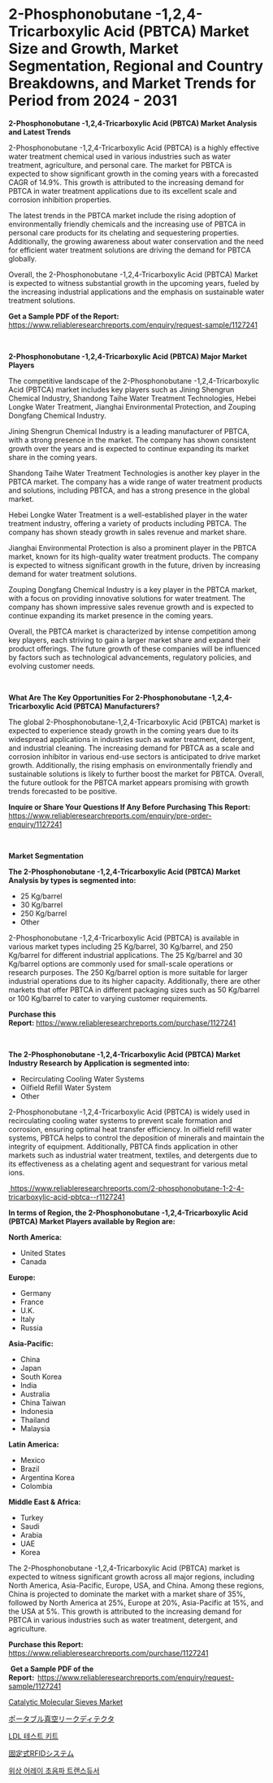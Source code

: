 <p><h1>2-Phosphonobutane -1,2,4-Tricarboxylic Acid (PBTCA) Market Size and Growth, Market Segmentation, Regional and Country Breakdowns, and Market Trends for Period from 2024 -  2031</h1></p><p><strong>2-Phosphonobutane -1,2,4-Tricarboxylic Acid (PBTCA) Market Analysis and Latest Trends</strong></p>
<p><p>2-Phosphonobutane -1,2,4-Tricarboxylic Acid (PBTCA) is a highly effective water treatment chemical used in various industries such as water treatment, agriculture, and personal care. The market for PBTCA is expected to show significant growth in the coming years with a forecasted CAGR of 14.9%. This growth is attributed to the increasing demand for PBTCA in water treatment applications due to its excellent scale and corrosion inhibition properties.</p><p>The latest trends in the PBTCA market include the rising adoption of environmentally friendly chemicals and the increasing use of PBTCA in personal care products for its chelating and sequestering properties. Additionally, the growing awareness about water conservation and the need for efficient water treatment solutions are driving the demand for PBTCA globally.</p><p>Overall, the 2-Phosphonobutane -1,2,4-Tricarboxylic Acid (PBTCA) Market is expected to witness substantial growth in the upcoming years, fueled by the increasing industrial applications and the emphasis on sustainable water treatment solutions.</p></p>
<p><strong>Get a Sample PDF of the Report:&nbsp;</strong> <a href="https://www.reliableresearchreports.com/enquiry/request-sample/1127241">https://www.reliableresearchreports.com/enquiry/request-sample/1127241</a></p>
<p>&nbsp;</p>
<p><strong>2-Phosphonobutane -1,2,4-Tricarboxylic Acid (PBTCA) Major Market Players</strong></p>
<p><p>The competitive landscape of the 2-Phosphonobutane -1,2,4-Tricarboxylic Acid (PBTCA) market includes key players such as Jining Shengrun Chemical Industry, Shandong Taihe Water Treatment Technologies, Hebei Longke Water Treatment, Jianghai Environmental Protection, and Zouping Dongfang Chemical Industry.</p><p>Jining Shengrun Chemical Industry is a leading manufacturer of PBTCA, with a strong presence in the market. The company has shown consistent growth over the years and is expected to continue expanding its market share in the coming years. </p><p>Shandong Taihe Water Treatment Technologies is another key player in the PBTCA market. The company has a wide range of water treatment products and solutions, including PBTCA, and has a strong presence in the global market. </p><p>Hebei Longke Water Treatment is a well-established player in the water treatment industry, offering a variety of products including PBTCA. The company has shown steady growth in sales revenue and market share. </p><p>Jianghai Environmental Protection is also a prominent player in the PBTCA market, known for its high-quality water treatment products. The company is expected to witness significant growth in the future, driven by increasing demand for water treatment solutions. </p><p>Zouping Dongfang Chemical Industry is a key player in the PBTCA market, with a focus on providing innovative solutions for water treatment. The company has shown impressive sales revenue growth and is expected to continue expanding its market presence in the coming years. </p><p>Overall, the PBTCA market is characterized by intense competition among key players, each striving to gain a larger market share and expand their product offerings. The future growth of these companies will be influenced by factors such as technological advancements, regulatory policies, and evolving customer needs.</p></p>
<p>&nbsp;</p>
<p><strong>What Are The Key Opportunities For 2-Phosphonobutane -1,2,4-Tricarboxylic Acid (PBTCA) Manufacturers?</strong></p>
<p><p>The global 2-Phosphonobutane-1,2,4-Tricarboxylic Acid (PBTCA) market is expected to experience steady growth in the coming years due to its widespread applications in industries such as water treatment, detergent, and industrial cleaning. The increasing demand for PBTCA as a scale and corrosion inhibitor in various end-use sectors is anticipated to drive market growth. Additionally, the rising emphasis on environmentally friendly and sustainable solutions is likely to further boost the market for PBTCA. Overall, the future outlook for the PBTCA market appears promising with growth trends forecasted to be positive.</p></p>
<p><strong>Inquire or Share Your Questions If Any Before Purchasing This Report:</strong> <a href="https://www.reliableresearchreports.com/enquiry/pre-order-enquiry/1127241">https://www.reliableresearchreports.com/enquiry/pre-order-enquiry/1127241</a></p>
<p>&nbsp;</p>
<p><strong>Market Segmentation</strong></p>
<p><strong>The 2-Phosphonobutane -1,2,4-Tricarboxylic Acid (PBTCA) Market Analysis by types is segmented into:</strong></p>
<p><ul><li>25 Kg/barrel</li><li>30 Kg/barrel</li><li>250 Kg/barrel</li><li>Other</li></ul></p>
<p><p>2-Phosphonobutane -1,2,4-Tricarboxylic Acid (PBTCA) is available in various market types including 25 Kg/barrel, 30 Kg/barrel, and 250 Kg/barrel for different industrial applications. The 25 Kg/barrel and 30 Kg/barrel options are commonly used for small-scale operations or research purposes. The 250 Kg/barrel option is more suitable for larger industrial operations due to its higher capacity. Additionally, there are other markets that offer PBTCA in different packaging sizes such as 50 Kg/barrel or 100 Kg/barrel to cater to varying customer requirements.</p></p>
<p><strong>Purchase this Report:&nbsp;</strong><a href="https://www.reliableresearchreports.com/purchase/1127241">https://www.reliableresearchreports.com/purchase/1127241</a></p>
<p>&nbsp;</p>
<p><strong>The 2-Phosphonobutane -1,2,4-Tricarboxylic Acid (PBTCA) Market Industry Research by Application is segmented into:</strong></p>
<p><ul><li>Recirculating Cooling Water Systems</li><li>Oilfield Refill Water System</li><li>Other</li></ul></p>
<p><p>2-Phosphonobutane -1,2,4-Tricarboxylic Acid (PBTCA) is widely used in recirculating cooling water systems to prevent scale formation and corrosion, ensuring optimal heat transfer efficiency. In oilfield refill water systems, PBTCA helps to control the deposition of minerals and maintain the integrity of equipment. Additionally, PBTCA finds application in other markets such as industrial water treatment, textiles, and detergents due to its effectiveness as a chelating agent and sequestrant for various metal ions.</p></p>
<p><a href="https://www.reliableresearchreports.com/2-phosphonobutane-1-2-4-tricarboxylic-acid-pbtca--r1127241">&nbsp;https://www.reliableresearchreports.com/2-phosphonobutane-1-2-4-tricarboxylic-acid-pbtca--r1127241</a></p>
<p><strong>In terms of Region, the 2-Phosphonobutane -1,2,4-Tricarboxylic Acid (PBTCA) Market Players available by Region are:</strong></p>
<p>
    <p> <strong> North America: </strong>
        <ul>
            <li>United States</li>
            <li>Canada</li>
        </ul>
        </p> 
    <p> <strong> Europe: </strong>
        <ul>
            <li>Germany</li>
            <li>France</li>
            <li>U.K.</li>
            <li>Italy</li>
            <li>Russia</li>
        </ul>
        </p> 
    <p> <strong> Asia-Pacific: </strong>
        <ul>
            <li>China</li>
            <li>Japan</li>
            <li>South Korea</li>
            <li>India</li>
            <li>Australia</li>
            <li>China Taiwan</li>
            <li>Indonesia</li>
            <li>Thailand</li>
            <li>Malaysia</li>
        </ul>
        </p> 
    <p> <strong> Latin America: </strong>
        <ul>
            <li>Mexico</li>
            <li>Brazil</li>
            <li>Argentina Korea</li>
            <li>Colombia</li>
        </ul>
        </p> 
    <p> <strong> Middle East & Africa: </strong>
        <ul>
            <li>Turkey</li>
            <li>Saudi</li>
            <li>Arabia</li>
            <li>UAE</li>
            <li>Korea</li>
        </ul>
    </p>
    </p>
<p><p>The 2-Phosphonobutane -1,2,4-Tricarboxylic Acid (PBTCA) market is expected to witness significant growth across all major regions, including North America, Asia-Pacific, Europe, USA, and China. Among these regions, China is projected to dominate the market with a market share of 35%, followed by North America at 25%, Europe at 20%, Asia-Pacific at 15%, and the USA at 5%. This growth is attributed to the increasing demand for PBTCA in various industries such as water treatment, detergent, and agriculture.</p></p>
<p><strong>Purchase this Report: </strong><a href="https://www.reliableresearchreports.com/purchase/1127241">https://www.reliableresearchreports.com/purchase/1127241</a></p>
<p>&nbsp;<strong>Get a Sample PDF of the Report:&nbsp;&nbsp;</strong><a href="https://www.reliableresearchreports.com/enquiry/request-sample/1127241">https://www.reliableresearchreports.com/enquiry/request-sample/1127241</a></p>
<p><strong></strong></p>
<p><p><a href="https://github.com/yemakinde/Market-Research-Report-List-3/blob/main/catalytic-molecular-sieves-market.md">Catalytic Molecular Sieves Market</a></p><p><a href="https://medium.com/@lewisbechtelar1964/%E3%82%B0%E3%83%AD%E3%83%BC%E3%83%90%E3%83%AB%E6%90%BA%E5%B8%AF%E7%94%A8%E7%9C%9F%E7%A9%BA%E6%BC%8F%E3%82%8C%E6%A4%9C%E5%87%BA%E5%99%A8%E5%B8%82%E5%A0%B4%E3%81%AF-2024%E5%B9%B4%E3%81%8B%E3%82%892031%E5%B9%B4%E3%81%BE%E3%81%A7%E3%81%AE%E4%BA%88%E6%B8%AC%E6%9C%9F%E9%96%93%E3%81%AB%E3%81%8A%E3%81%84%E3%81%A6-%E5%B9%B4%E9%96%93%E5%B9%B3%E5%9D%87%E6%88%90%E9%95%B7%E7%8E%87-%E3%81%A7%E6%88%90%E9%95%B7%E3%81%99%E3%82%8B%E3%81%A8%E4%BA%88%E6%B8%AC%E3%81%95%E3%82%8C%E3%81%A6%E3%81%84%E3%81%BE%E3%81%99-b5a5c20700a9">ポータブル真空リークディテクタ</a></p><p><a href="https://github.com/iansanftyord09878/Market-Research-Report-List-2/blob/main/7416298126478.md">LDL 테스트 키트</a></p><p><a href="https://github.com/EmoryYundt1935/Market-Research-Report-List-2/blob/main/3085985119115.md">固定式RFIDシステム</a></p><p><a href="https://github.com/Skyleitney456456/Market-Research-Report-List-2/blob/main/6449839126477.md">위상 어레이 초음파 트랜스듀서</a></p></p>